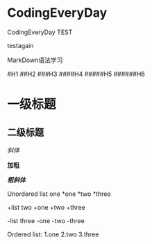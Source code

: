 CodingEveryDay
==============

CodingEveryDay
TEST

testagain

MarkDown语法学习

#H1
##H2
###H3
####H4
#####H5
######H6


一级标题
===

二级标题
---

*斜体*

**加粗**

***粗斜体***

Unordered list one
*one
*two
*three

+list two
+one
+two 
+three

-list three
-one
-two
-three

Ordered list:
1.one
2.two
3.three

